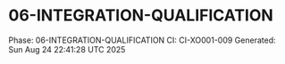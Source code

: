# 06-INTEGRATION-QUALIFICATION
Phase: 06-INTEGRATION-QUALIFICATION
CI: CI-XO001-009
Generated: Sun Aug 24 22:41:28 UTC 2025
